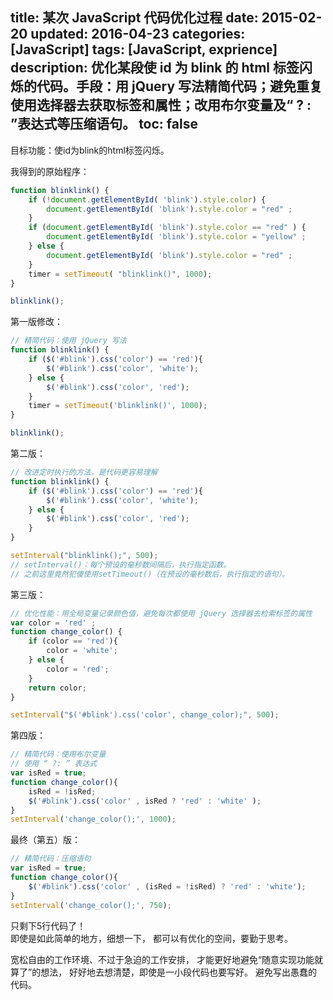 title: 某次 JavaScript 代码优化过程
date: 2015-02-20
updated: 2016-04-23
categories: [JavaScript]
tags: [JavaScript, exprience]
description: 优化某段使 id 为 blink 的 html 标签闪烁的代码。手段：用 jQuery 写法精简代码；避免重复使用选择器去获取标签和属性；改用布尔变量及“ ? &#58; ”表达式等压缩语句。
toc: false
---
目标功能：使id为blink的html标签闪烁。


我得到的原始程序：
```javascript
function blinklink() {
    if (!document.getElementById( 'blink').style.color) {
        document.getElementById( 'blink').style.color = "red" ;
    }
    if (document.getElementById( 'blink').style.color == "red" ) {
        document.getElementById( 'blink').style.color = "yellow" ;
    } else {
        document.getElementById( 'blink').style.color = "red" ;
    }
    timer = setTimeout( "blinklink()", 1000);
}

blinklink();
```


第一版修改：
```javascript
// 精简代码：使用 jQuery 写法
function blinklink() {
    if ($('#blink').css('color') == 'red'){
        $('#blink').css('color', 'white');
    } else {
        $('#blink').css('color', 'red');
    }
    timer = setTimeout('blinklink()', 1000);
}

blinklink();
```


第二版：
```javascript
// 改进定时执行的方法，是代码更容易理解
function blinklink() {
    if ($('#blink').css('color') == 'red'){
        $('#blink').css('color', 'white');
    } else {
        $('#blink').css('color', 'red');
    }
}

setInterval("blinklink();", 500);
// setInterval()：每个预设的毫秒数间隔后，执行指定函数。
// 之前这里竟然犯傻使用setTimeout()（在预设的毫秒数后，执行指定的语句）。
```


第三版：
```javascript
// 优化性能：用全局变量记录颜色值，避免每次都使用 jQuery 选择器去检索标签的属性
var color = 'red' ;
function change_color() {
    if (color == 'red'){
        color = 'white';
    } else {
        color = 'red';
    }
    return color;
}

setInterval("$('#blink').css('color', change_color);", 500);
```


第四版：
```javascript
// 精简代码：使用布尔变量
// 使用 “ ?: ” 表达式
var isRed = true;
function change_color(){
    isRed = !isRed;
    $('#blink').css('color' , isRed ? 'red' : 'white' );
}
setInterval('change_color();', 1000);
```


最终（第五）版：
```javascript
// 精简代码：压缩语句
var isRed = true;
function change_color(){
    $('#blink').css('color' , (isRed = !isRed) ? 'red' : 'white');
}
setInterval('change_color();', 750);
```

只剩下5行代码了！<br/>
即使是如此简单的地方，细想一下，
都可以有优化的空间，要勤于思考。

宽松自由的工作环境、不过于急迫的工作安排，
才能更好地避免“随意实现功能就算了”的想法，
好好地去想清楚，即使是一小段代码也要写好。
避免写出愚蠢的代码。

